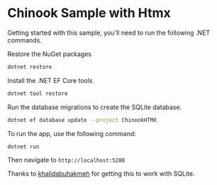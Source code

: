 # Chinook Sample with Htmx

Getting started with this sample, you'll need to run the following .NET commands.

Restore the NuGet packages

```bash
dotnet restore
```
Install the .NET EF Core tools

```bash
dotnet tool restore
```

Run the database migrations to create the SQLite database.

```bash
dotnet ef database update --project ChinookHTMX
```

To run the app, use the following command:

```bash
dotnet run
```

Then navigate to `http://localhost:5288`

Thanks to [khalidabuhakmeh](https://www.github.com/khalidabuhakmeh) for getting this to work with SQLite.
